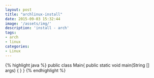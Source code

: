 ```yaml
---
layout: post
title: "archlinux-install"
date: 2015-09-03 15:32:44
image: '/assets/img/'
description: 'install - arch'
tags:
- arch
- linux 
categories:
- Linux
---
```


{% highlight java %}
public class Main{
  public static void main(String [] args) {
  }
}
{% endhighlight %}
